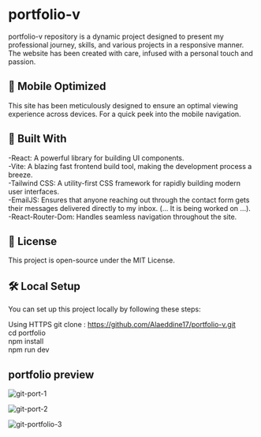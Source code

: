 # portfolio-v
portfolio-v repository is a dynamic project designed to present my professional journey, skills, and various projects in a responsive manner. The website has been created with care, infused with a personal touch and passion.

## 📱 Mobile Optimized
This site has been meticulously designed to ensure an optimal viewing experience across devices. For a quick peek into the mobile navigation.

## 🔧 Built With
-React: A powerful library for building UI components.<br/>
-Vite: A blazing fast frontend build tool, making the development process a breeze.<br/>
-Tailwind CSS: A utility-first CSS framework for rapidly building modern user interfaces.<br/>
-EmailJS: Ensures that anyone reaching out through the contact form gets their messages delivered directly to my inbox. (... It is being worked on ...).<br/>
-React-Router-Dom: Handles seamless navigation throughout the site.

## 📜 License
This project is open-source under the MIT License.

## 🛠️ Local Setup
You can set up this project locally by following these steps:

Using HTTPS
git clone : https://github.com/Alaeddine17/portfolio-v.git <br>
cd portfolio <br>
npm install <br>
npm run dev

## portfolio preview

![git-port-1](https://github.com/Alaeddine17/portfolio-v/assets/71473009/ea1b7535-cfc5-4c30-bf2b-c964ad020296) <br>

![git-port-2](https://github.com/Alaeddine17/portfolio-v/assets/71473009/039d5db7-cb42-4415-82ca-23210a10e0ae) <br>


![git-portfolio-3](https://github.com/Alaeddine17/portfolio-v/assets/71473009/57b4a71b-245b-418a-a250-a1c11750c57c)



